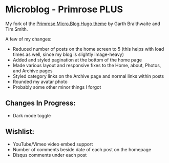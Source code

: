 # Microblog - Primrose PLUS

My fork of the [Primrose Micro.Blog Hugo theme](https://github.com/microdotblog/theme-primrose) by Garth Braithwaite and Tim Smith.

A few of my changes:

- Reduced number of posts on the home screen to 5 (this helps with load times as well, since my blog is slightly image-heavy)
- Added and styled pagination at the bottom of the home page
- Made various layout and responsive fixes to the Home, about, Photos, and Archive pages
- Styled category links on the Archive page and normal links within posts
- Rounded my avatar photo
- Probably some other minor things I forgot

## Changes In Progress:

- Dark mode toggle

## Wishlist:
 - YouTube/Vimeo video embed support
 - Number of comments beside date of each post on the homepage
 - Disqus comments under each post
